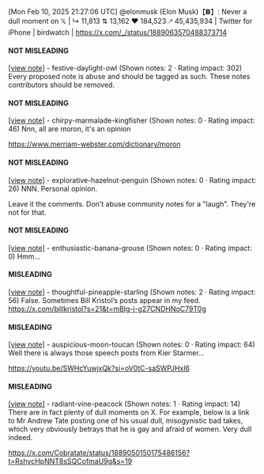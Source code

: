 [Mon Feb 10, 2025 21:27:06 UTC] @elonmusk (Elon Musk)【𝗕】: Never a dull moment on 𝕏 | ↳ 11,813 ⇅ 13,162 ♥ 184,523 🡕 45,435,934 | Twitter for iPhone | birdwatch | https://x.com/_/status/1889063570488373714

#### NOT MISLEADING

[[view note]](https://x.com/i/birdwatch/n/1889071729013657719) - festive-daylight-owl (Shown notes: 2 · Rating impact: 302)
Every proposed note is abuse and should be tagged as such. These notes contributors should be removed.

#### NOT MISLEADING

[[view note]](https://x.com/i/birdwatch/n/1889069107024384424) - chirpy-marmalade-kingfisher (Shown notes: 0 · Rating impact: 46)
Nnn, all are moron, it's an opinion 

https://www.merriam-webster.com/dictionary/moron

#### NOT MISLEADING

[[view note]](https://x.com/i/birdwatch/n/1889067131897053226) - explorative-hazelnut-penguin (Shown notes: 0 · Rating impact: 26)
NNN. Personal opinion.

Leave it the comments. Don't abuse community notes for a "laugh". They're not for that. 

#### NOT MISLEADING

[[view note]](https://x.com/i/birdwatch/n/1889065985589522459) - enthusiastic-banana-grouse (Shown notes: 0 · Rating impact: 0)
Hmm...

#### MISLEADING

[[view note]](https://x.com/i/birdwatch/n/1889065192601887100) - thoughtful-pineapple-starling (Shown notes: 2 · Rating impact: 56)
False. Sometimes Bill Kristol’s posts appear in my feed.
https://x.com/billkristol?s=21&t=mBlg-j-g27CNDHNoC79T0g

#### MISLEADING

[[view note]](https://x.com/i/birdwatch/n/1889067186594955448) - auspicious-moon-toucan (Shown notes: 0 · Rating impact: 64)
Well there is always those speech posts from Kier Starmer…

https://youtu.be/SWHcYuwjxQk?si=oV0tC-saSWPJHxl6

#### MISLEADING

[[view note]](https://x.com/i/birdwatch/n/1889068341714911255) - radiant-vine-peacock (Shown notes: 1 · Rating impact: 14)
There are in fact plenty of dull moments on X. 
For example, below is a link to Mr Andrew Tate posting one of his usual dull, misogynistic bad takes, which very obviously betrays that he is gay and afraid of women. Very dull indeed.

https://x.com/Cobratate/status/1889050150175486156?t=RshycHpNNT8sSQCofmaU9g&s=19
